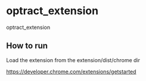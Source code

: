 # optract_extension
optract_extension
## How to run 

Load the extension from the extension/dist/chrome dir

https://developer.chrome.com/extensions/getstarted


